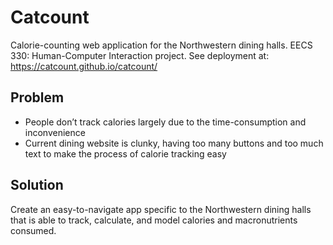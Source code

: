 # Catcount
Calorie-counting web application for the Northwestern dining halls. EECS 330: Human-Computer Interaction project. See deployment at: https://catcount.github.io/catcount/
## Problem
- People don’t track calories largely due to the time-consumption and inconvenience
- Current dining website is clunky, having too many buttons and too much text to make the process of calorie tracking easy
## Solution
Create an easy-to-navigate app specific to the Northwestern dining halls that is able to track, calculate, and model calories and macronutrients consumed.
